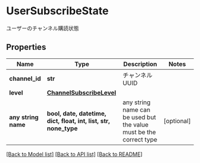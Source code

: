 # UserSubscribeState

ユーザーのチャンネル購読状態

## Properties
Name | Type | Description | Notes
------------ | ------------- | ------------- | -------------
**channel_id** | **str** | チャンネルUUID | 
**level** | [**ChannelSubscribeLevel**](ChannelSubscribeLevel.md) |  | 
**any string name** | **bool, date, datetime, dict, float, int, list, str, none_type** | any string name can be used but the value must be the correct type | [optional]

[[Back to Model list]](../README.md#documentation-for-models) [[Back to API list]](../README.md#documentation-for-api-endpoints) [[Back to README]](../README.md)


